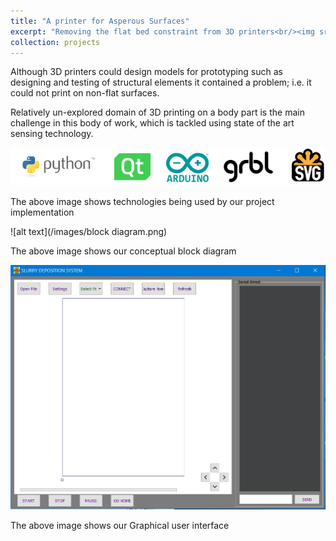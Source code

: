 ```yaml
---
title: "A printer for Asperous Surfaces"
excerpt: "Removing the flat bed constraint from 3D printers<br/><img src='/images/printer-tech-stack.png'>"
collection: projects
---
```

Although 3D printers could design models for prototyping such as designing and testing of structural elements it contained a problem; i.e. it could not print on non-flat surfaces. 

Relatively un-explored domain of 3D printing on a body part is the main challenge in this body of work, which is tackled using state of the art sensing technology.

![alt text](/images/printer-tech-stack.png)

The above image shows technologies being used by our project implementation

![alt text](/images/block diagram.png)

The above image shows our conceptual block diagram

![alt text](/images/gui.jpg)

The above image shows our Graphical user interface





